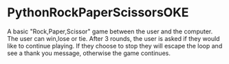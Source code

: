 # PythonRockPaperScissorsOKE
A basic "Rock,Paper,Scissor" game between the user and the computer. The user can win,lose or tie. 
After 3 rounds, the user is asked if they would like to continue playing.
If they choose to stop they will escape the loop and see a thank you message, otherwise the game continues.
